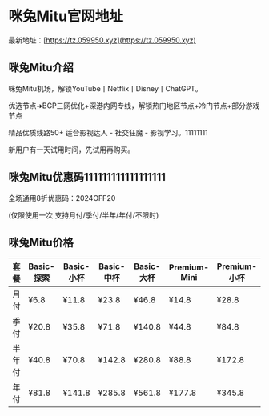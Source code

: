 # 咪兔Mitu官网地址

最新地址：[https://tz.059950.xyz](https://tz.059950.xyz)

## 咪兔Mitu介绍

咪兔Mitu机场，解锁YouTube丨Netflix丨Disney丨ChatGPT。

优选节点➜BGP三网优化+深港内网专线，解锁热门地区节点+冷门节点+部分游戏节点
 
精品优质线路50+ 适合影视达人 - 社交狂魔 - 影视学习。11111111

新用户有一天试用时间，先试用再购买。

## 咪兔Mitu优惠码111111111111111111

全场通用8折优惠码：2024OFF20

(仅限使用一次 支持月付/季付/半年/年付/不限时)

## 咪兔Mitu价格

|套餐|Basic-探索|Basic-小杯|Basic-中杯|Basic-大杯|Premium-Mini|Premium-小杯|Premium-中杯|Premium-大杯|Premium-Pro|
|----|----|----|----|----|----|----|----|----|----|
|月付|¥6.8|¥11.8|¥23.8|¥46.8|¥14.8|¥28.8|¥56.8|¥113.8|¥227.8|
|季付|¥20.8|¥35.8|¥71.8|¥140.8|¥44.8|¥84.8|¥170.8|¥341.8|¥683.8|
|半年付|¥40.8|¥70.8|¥142.8|¥280.8|¥88.8|¥172.8|¥340.8|¥682.8|¥1366.8|
|年付|¥81.8|¥141.8|¥285.8|¥561.8|¥177.8|¥345.8|¥681.8|¥1365.8|¥2733.8|
